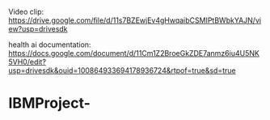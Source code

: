 Video clip: https://drive.google.com/file/d/11s7BZEwjEv4gHwqaibCSMIPtBWbkYAJN/view?usp=drivesdk

health ai documentation: https://docs.google.com/document/d/11Cm1Z2BroeGkZDE7anmz6iu4U5NK5VH0/edit?usp=drivesdk&ouid=100864933694178936724&rtpof=true&sd=true
# IBMProject-
